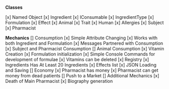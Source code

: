 **Classes**

[x] Named Object
[x] Ingredient
[x] IConsumable
[x] IngredientType
[x] Formulation
[x] Effect
[x] Animal
[x] Trait
[x] Human
    [x] Allergies
[x] Subject
[x] Pharmacist

**Mechanics**
[] Consumption
    [x] Simple Attribute Changing
    [x] Works with both Ingredient and Formulation
    [x] Messages Partnered with Consumption
    [x] Subject and Pharmacist Consumption
    [] Animal Consumption
[x] Vitamin Creation
    [x] Formulation initialization
    [x] Simple Console Commands for development of formulae
    [x] Vitamins can be deleted
[x] Registry
    [x] Ingredients Has At Least 20 Ingredients
    [x] Effects list
    [x] JSON Loading and Saving
[] Economy
    [x] Pharmacist has money
    [x] Pharmacist can get money from dead patients
[] Push to a Market
[] Additional Mechanics
    [x] Death of Main Pharmacist
    [x] Biography generation